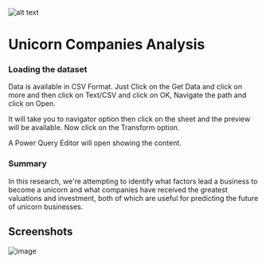 
![alt text](https://ineuron.ai/images/ineuron-logo.png)

# Unicorn Companies Analysis

### Loading the dataset

Data is available in CSV Format. Just Click on the Get Data and click on more and then click on Text/CSV and click on OK, Navigate the path and click on Open.

It will take you to navigator option then click on the sheet and the preview will be available. Now click on the Transform option.

A Power Query Editor will open showing the content.


### Summary

In this research, we're attempting to identify what factors lead a business to become a unicorn and what companies have received the greatest valuations and investment, both of which are useful for predicting the future of unicorn businesses.

## Screenshots

![image](https://user-images.githubusercontent.com/111227156/202702009-0f4505c9-4dba-467f-ad98-13f53fe3e204.png)